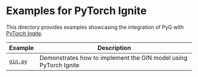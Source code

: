 # Examples for PyTorch Ignite

This directory provides examples showcasing the integration of PyG with [PyTorch Ingite](https://pytorch.org/ignite/index.html).

| Example              | Description                                                      |
| -------------------- | ---------------------------------------------------------------- |
| [`gin.py`](./gin.py) | Demonstrates how to implement the GIN model using PyTorch Ignite |
